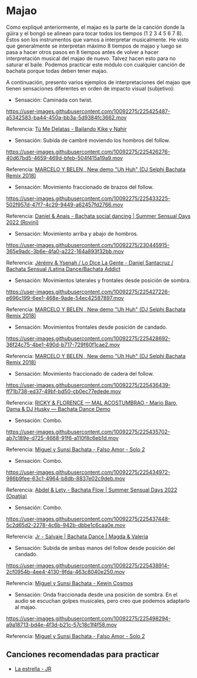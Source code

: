 # Majao

Como expliqué anteriormente, el majao es la parte de la canción donde la güira y el bongó se alinean para tocar todos los tiempos (1 2 3 4 5 6 7 8). Estos son los instrumentos que vamos a interpretar musicalmente. He visto que generalmente se interpretan máximo 8 tiempos de majao y luego se pasa a hacer otros pasos en 8 tiempos antes de volver a hacer interpretación musical del majao de nuevo. Talvez hacen esto para no saturar el baile. Podemos practicar este módulo con cualquier canción de bachata porque todas deben tener majao.

A continuación, presento varios ejemplos de interpretaciones del majao que tienen sensaciones diferentes en orden de impacto visual (subjetivo):

- Sensación: Caminada con twist.

https://user-images.githubusercontent.com/10092275/225425487-a5342583-ba44-450a-bb3a-5d9384fc3662.mov

Referencia: [Tú Me Delatas - Bailando Kike y Nahir](https://youtu.be/jaBzIieVzs0?t=122)


- Sensación: Subida de cambré moviendo los hombros del follow.

https://user-images.githubusercontent.com/10092275/225426276-40d67bd5-4659-469d-bfeb-504f415a19a9.mov

Referencia: [MARCELO Y BELEN , New demo "Uh Huh" (DJ Selphi Bachata Remix 2018)](https://youtu.be/8Y4YyE7tn0c?t=95)


- Sensación: Movimiento fraccionado de brazos del follow.

https://user-images.githubusercontent.com/10092275/225433225-502f957d-47f7-4c29-9449-a62457fd2766.mov

Referencia: [Daniel & Anais - Bachata social dancing | Summer Sensual Days 2022 (Rovinj)](https://youtu.be/a6CsAkCtQM8?t=134)


- Sensación: Movimiento arriba y abajo de hombros.

https://user-images.githubusercontent.com/10092275/230445915-365e9adc-3b6e-4fa0-a222-164a893f32bb.mov

Referencia: [Jérémy & Ysenah / Lo Dice La Gente - Daniel Santacruz / Bachata Sensual /Latina Dance/Bachata Addict](https://youtu.be/7l7WJliavLQ?t=76)


- Sensación: Movimientos laterales y frontales desde posición de sombra.

https://user-images.githubusercontent.com/10092275/225427226-e696c199-6ee1-468e-9ade-54ec42587897.mov

Referencia: [MARCELO Y BELEN , New demo "Uh Huh" (DJ Selphi Bachata Remix 2018)](https://youtu.be/8Y4YyE7tn0c?t=111)


- Sensación: Movimientos frontales desde posición de candado.

https://user-images.githubusercontent.com/10092275/225428692-36f24c75-4be1-490d-b717-729f60f1cae2.mov

Referencia: [MARCELO Y BELEN , New demo "Uh Huh" (DJ Selphi Bachata Remix 2018)](https://youtu.be/8Y4YyE7tn0c?t=55)


- Sensación: Movimiento fraccionado de cadera del follow.

https://user-images.githubusercontent.com/10092275/225436439-ff71b738-ed37-49bf-bd50-cb0ec77edede.mov

Referencia: [RICKY & FLORENCE — MAL ACOSTUMBRAO - Mario Baro, Dama & DJ Husky — Bachata Dance Demo](https://youtu.be/Xa996eDW86c?t=140)


- Sensación: Combo.

https://user-images.githubusercontent.com/10092275/225435702-ab7c189e-d725-4668-91f6-a110f8c6eb1d.mov

Referencia: [Miguel y Sunsi Bachata - Falso Amor - Solo 2](https://youtu.be/trwfDyna_Ik?t=71)


- Sensación: Combo.

https://user-images.githubusercontent.com/10092275/225434972-986b9fee-63c1-4964-b8db-8837e02c9deb.mov

Referencia: [Abdel & Lety - Bachata Flow | Summer Sensual Days 2022 (Opatija)](https://youtu.be/hoXS0HM8sL8?t=39)


- Sensación: Combo.

https://user-images.githubusercontent.com/10092275/225437448-5c2d65d2-2278-4c6b-942b-dbbe1c6caa0e.mov

Referencia: [Jr - Salvaje | Bachata Dance | Magda & Valeria](https://youtu.be/_cyTqKo8z6w?t=77)


- Sensación: Subida de ambas manos del follow desde posición del candado.

https://user-images.githubusercontent.com/10092275/225438914-2cf0954b-4ee4-4130-9fda-463c8040e250.mov

Referencia: [Miguel y Sunsi Bachata - Kewin Cosmos](https://youtu.be/O6O1VP05UwE?t=56)


- Sensación: Onda fraccionada desde una posición de sombra. En el audio se escuchan golpes musicales, pero creo que podemos adaptarlo al majao.

https://user-images.githubusercontent.com/10092275/225498294-a9a18713-bd4e-4f3d-b21c-57c18c1f4f58.mov

Referencia: [Miguel y Sunsi Bachata - Falso Amor - Solo 2](https://youtu.be/trwfDyna_Ik?t=40)


## Canciones recomendadas para practicar

- [La estrella - JR](https://youtu.be/tnoQaVucafg?si=84SYZvTU45pvBSds)
